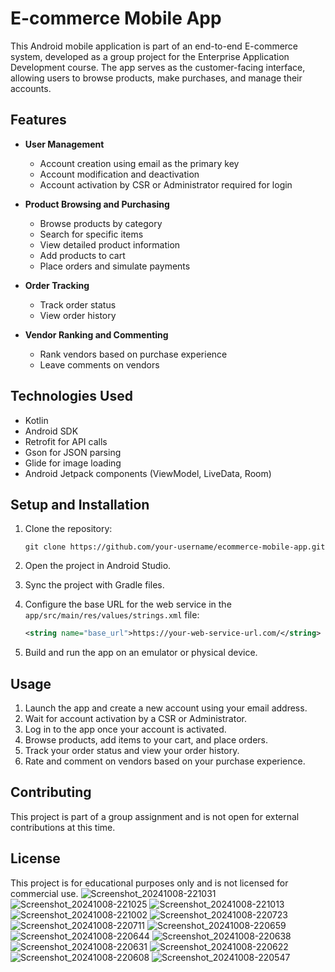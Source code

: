 
# E-commerce Mobile App

This Android mobile application is part of an end-to-end E-commerce system, developed as a group project for the Enterprise Application Development course. The app serves as the customer-facing interface, allowing users to browse products, make purchases, and manage their accounts.

## Features

- **User Management**
  - Account creation using email as the primary key
  - Account modification and deactivation
  - Account activation by CSR or Administrator required for login

- **Product Browsing and Purchasing**
  - Browse products by category
  - Search for specific items
  - View detailed product information
  - Add products to cart
  - Place orders and simulate payments

- **Order Tracking**
  - Track order status
  - View order history

- **Vendor Ranking and Commenting**
  - Rank vendors based on purchase experience
  - Leave comments on vendors

## Technologies Used

- Kotlin
- Android SDK
- Retrofit for API calls
- Gson for JSON parsing
- Glide for image loading
- Android Jetpack components (ViewModel, LiveData, Room)

## Setup and Installation

1. Clone the repository:
   ```
   git clone https://github.com/your-username/ecommerce-mobile-app.git
   ```

2. Open the project in Android Studio.

3. Sync the project with Gradle files.

4. Configure the base URL for the web service in the `app/src/main/res/values/strings.xml` file:
   ```xml
   <string name="base_url">https://your-web-service-url.com/</string>
   ```

5. Build and run the app on an emulator or physical device.

## Usage

1. Launch the app and create a new account using your email address.
2. Wait for account activation by a CSR or Administrator.
3. Log in to the app once your account is activated.
4. Browse products, add items to your cart, and place orders.
5. Track your order status and view your order history.
6. Rate and comment on vendors based on your purchase experience.

## Contributing

This project is part of a group assignment and is not open for external contributions at this time.

## License

This project is for educational purposes only and is not licensed for commercial use.
![Screenshot_20241008-221031](https://github.com/user-attachments/assets/a2fe8c46-e4b4-4cbf-b98b-0579a9015810)
![Screenshot_20241008-221025](https://github.com/user-attachments/assets/139c77d8-4040-403a-9fe2-f62ad67750de)
![Screenshot_20241008-221013](https://github.com/user-attachments/assets/d42e5083-331e-463a-8d2c-1abbc895a6a7)
![Screenshot_20241008-221002](https://github.com/user-attachments/assets/3954d02a-bc04-4212-b251-5d54ac995c57)
![Screenshot_20241008-220723](https://github.com/user-attachments/assets/0c0e82ce-fbf3-4dd4-a3c9-5f6f7ba574d2)
![Screenshot_20241008-220711](https://github.com/user-attachments/assets/7a268bce-ff34-447b-b6f7-d01a701fb17a)
![Screenshot_20241008-220659](https://github.com/user-attachments/assets/5195d420-987a-4004-8353-a7073138c520)
![Screenshot_20241008-220644](https://github.com/user-attachments/assets/e70a3d33-10ac-4718-8662-20e2c2de538b)
![Screenshot_20241008-220638](https://github.com/user-attachments/assets/b7d60edc-ece0-4408-ab54-8f6fd9a2e949)
![Screenshot_20241008-220631](https://github.com/user-attachments/assets/db07ebe6-0fad-462c-a59b-83b7f710f8a1)
![Screenshot_20241008-220622](https://github.com/user-attachments/assets/9f0cea17-50ab-4fdc-ab9e-3dab51207cf6)
![Screenshot_20241008-220608](https://github.com/user-attachments/assets/a47009c6-7799-44c1-a85b-c0f1ee6d3081)
![Screenshot_20241008-220547](https://github.com/user-attachments/assets/5284ddcb-20db-4c8d-8942-3da95ca9bd79)



